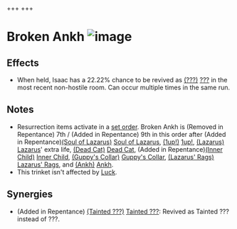 +++
+++

 # Broken Ankh ![image](/image/Broken_Ankh.png) 

Effects
---------


* When held, Isaac has a 22.22% chance to be revived as  [(???)](/wiki/%3F%3F%3F_(Character) "???") [???](/wiki/%3F%3F%3F_(Character) "??? (Character)") in the most recent non-hostile room. Can occur multiple times in the same run.


Notes
-------


* Resurrection items activate in a [set order](/wiki/Category:Revival_items "Category:Revival items"). Broken Ankh is (Removed in Repentance) 7th / (Added in Repentance) 9th in this order after (Added in Repentance)[(Soul of Lazarus)](/wiki/Cards_and_Runes "Soul of Lazarus") [Soul of Lazarus](/wiki/Cards_and_Runes "Cards and Runes"), [(1up!)](/wiki/1up! "1up!") [1up!](/wiki/1up! "1up!"),  [(Lazarus)](/wiki/Lazarus "Lazarus") [Lazarus](/wiki/Lazarus "Lazarus")' extra life, [(Dead Cat)](/wiki/Dead_Cat "Dead Cat") [Dead Cat](/wiki/Dead_Cat "Dead Cat"), (Added in Repentance)[(Inner Child)](/wiki/Inner_Child "Inner Child") [Inner Child](/wiki/Inner_Child "Inner Child"), [(Guppy's Collar)](/wiki/Guppy%27s_Collar "Guppy's Collar") [Guppy's Collar](/wiki/Guppy%27s_Collar "Guppy's Collar"), [(Lazarus' Rags)](/wiki/Lazarus%27_Rags "Lazarus' Rags") [Lazarus' Rags](/wiki/Lazarus%27_Rags "Lazarus' Rags"), and [(Ankh)](/wiki/Ankh "Ankh") [Ankh](/wiki/Ankh "Ankh").
* This trinket isn't affected by [Luck](/wiki/Luck "Luck").


Synergies
-----------


* (Added in Repentance)  [(Tainted ???)](/wiki/Tainted_%3F%3F%3F "Tainted ???") [Tainted ???](/wiki/Tainted_%3F%3F%3F "Tainted ???"): Revived as Tainted ??? instead of ???.


